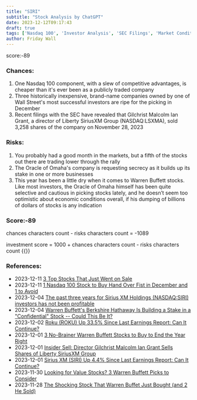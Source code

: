 ```yaml
---
title: "SIRI"
subtitle: "Stock Analysis by ChatGPT"
date: 2023-12-12T09:17:43
draft: true
tags: ['Nasdaq 100', 'Investor Analysis', 'SEC Filings', 'Market Conditions', 'Stock Valuation']
author: Friday Wall
---
```


score:-89
### Chances:
1. One Nasdaq 100 component, with a slew of competitive advantages, is cheaper than it's ever been as a publicly traded company
2. Three historically inexpensive, brand-name companies owned by one of Wall Street's most successful investors are ripe for the picking in December
3. Recent filings with the SEC have revealed that Gilchrist Malcolm Ian Grant, a director of Liberty SiriusXM Group (NASDAQ:LSXMA), sold 3,258 shares of the company on November 28, 2023
### Risks:
1. You probably had a good month in the markets, but a fifth of the stocks out there are trading lower through the rally
2. The Oracle of Omaha's company is requesting secrecy as it builds up its stake in one or more businesses
3. This year has been a little dry when it comes to Warren Buffett stocks. Like most investors, the Oracle of Omaha himself has been quite selective and cautious in picking stocks lately, and he doesn’t seem too optimistic about economic conditions overall, if his dumping of billions of dollars of stocks is any indication
### Score:-89
chances characters count - risks characters count = -1089

investment score = 1000 + chances characters count - risks characters count
{{<tradingview symbol="Nasdaq:SIRI">}}
### References:
- 2023-12-11 [3 Top Stocks That Just Went on Sale](https://finance.yahoo.com/m/42f0dfcb-e5a2-391f-b6d1-5294e9d96d59/3-top-stocks-that-just-went.html)
- 2023-12-11 [1 Nasdaq 100 Stock to Buy Hand Over Fist in December and 1 to Avoid](https://finance.yahoo.com/m/abf02cdd-107b-3a79-80b0-a66fc2c346a7/1-nasdaq-100-stock-to-buy.html)
- 2023-12-04 [The past three years for Sirius XM Holdings (NASDAQ:SIRI) investors has not been profitable](https://finance.yahoo.com/news/past-three-years-sirius-xm-113900081.html)
- 2023-12-04 [Warren Buffett's Berkshire Hathaway Is Building a Stake in a "Confidential" Stock -- Could This Be It?](https://finance.yahoo.com/m/b384f457-cc62-3eeb-9e9e-06db236bc8c5/warren-buffett%27s-berkshire.html)
- 2023-12-02 [Roku (ROKU) Up 33.5% Since Last Earnings Report: Can It Continue?](https://finance.yahoo.com/news/roku-roku-33-5-since-163159307.html)
- 2023-12-01 [3 No-Brainer Warren Buffett Stocks to Buy to End the Year Right](https://finance.yahoo.com/m/c0b3d602-512f-33fa-ae7a-221081617e63/3-no-brainer-warren-buffett.html)
- 2023-12-01 [Insider Sell: Director Gilchrist Malcolm Ian Grant Sells Shares of Liberty SiriusXM Group](https://finance.yahoo.com/news/insider-sell-director-gilchrist-malcolm-100509068.html)
- 2023-12-01 [Sirius XM (SIRI) Up 4.4% Since Last Earnings Report: Can It Continue?](https://finance.yahoo.com/news/sirius-xm-siri-4-4-163059153.html)
- 2023-11-30 [Looking for Value Stocks? 3 Warren Buffett Picks to Consider](https://finance.yahoo.com/news/looking-value-stocks-3-warren-133000517.html)
- 2023-11-28 [The Shocking Stock That Warren Buffet Just Bought (and 2 He Sold)](https://finance.yahoo.com/news/shocking-stock-warren-buffet-just-022947479.html)


                